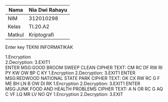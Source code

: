 | Nama          | Nia Dwi Rahayu |
|-------------- | ---------------|
| NIM           | 312010298      |
| Kelas         | TI.20.A2       |
| Matkul        | Kriptografi    |

Enter key TEKNI INFORMATIKAK  

 1.Encryption  
 2.Decryption: 
 3.EXIT1       
ENTER MSG:GOOD BROOM SWEEP CLEAN
CIPHER TEXT: CM RC DF RW RI PY KW OW BP  C KY 
 1.Encryption 
 2.Decryption: 
 3.EXIT1
ENTER MSG:REDWOOD NATIONAL STATE PARK
CIPHER TEXT: OK CX RW RC  G  F ME BH LN B  OW DI RK 
 1.Encryption
 2.Decryption:
 3.EXIT1
ENTER MSG:JUNK FOOD AND HEALTH PROBLEMS
CIPHER TEXT: A   N OR RC G  AQ  C VF LQ MR LV NO QY 
 1.Encryption
 2.Decryption:
 3.EXIT